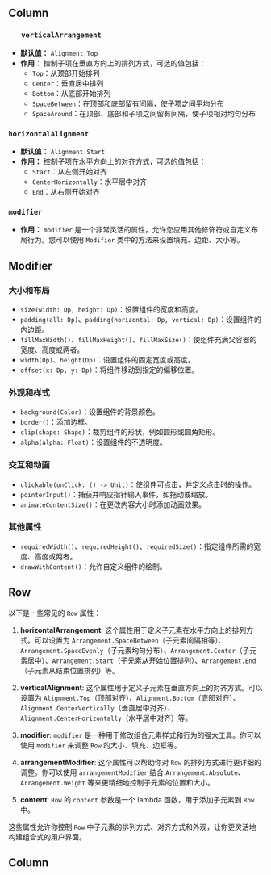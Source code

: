 ## Column

### `   verticalArrangement`

- **默认值：** `Alignment.Top`
- **作用：** 控制子项在垂直方向上的排列方式，可选的值包括：
    - `Top`：从顶部开始排列
    - `Center`：垂直居中排列
    - `Bottom`：从底部开始排列
    - `SpaceBetween`：在顶部和底部留有间隔，使子项之间平均分布
    - `SpaceAround`：在顶部、底部和子项之间留有间隔，使子项相对均匀分布

### `horizontalAlignment`

- **默认值：** `Alignment.Start`
- **作用：** 控制子项在水平方向上的对齐方式，可选的值包括：
    - `Start`：从左侧开始对齐
    - `CenterHorizontally`：水平居中对齐
    - `End`：从右侧开始对齐

### `modifier`

- **作用：** `modifier` 是一个非常灵活的属性，允许您应用其他修饰符或自定义布局行为。您可以使用 `Modifier` 类中的方法来设置填充、边距、大小等。



## Modifier

### 大小和布局

- `size(width: Dp, height: Dp)`：设置组件的宽度和高度。
- `padding(all: Dp)`、`padding(horizontal: Dp, vertical: Dp)`：设置组件的内边距。
- `fillMaxWidth()`、`fillMaxHeight()`、`fillMaxSize()`：使组件充满父容器的宽度、高度或两者。
- `width(Dp)`、`height(Dp)`：设置组件的固定宽度或高度。
- `offset(x: Dp, y: Dp)`：将组件移动到指定的偏移位置。

### 外观和样式

- `background(Color)`：设置组件的背景颜色。
- `border()`：添加边框。
- `clip(shape: Shape)`：裁剪组件的形状，例如圆形或圆角矩形。
- `alpha(alpha: Float)`：设置组件的不透明度。

### 交互和动画

- `clickable(onClick: () -> Unit)`：使组件可点击，并定义点击时的操作。
- `pointerInput()`：捕获并响应指针输入事件，如拖动或缩放。
- `animateContentSize()`：在更改内容大小时添加动画效果。

### 其他属性

- `requiredWidth()`、`requiredHeight()`、`requiredSize()`：指定组件所需的宽度、高度或两者。
- `drawWithContent()`：允许自定义组件的绘制。




## Row

以下是一些常见的 `Row` 属性：

1. **horizontalArrangement**: 这个属性用于定义子元素在水平方向上的排列方式。可以设置为 `Arrangement.SpaceBetween`（子元素间隔相等）、`Arrangement.SpaceEvenly`（子元素均匀分布）、`Arrangement.Center`（子元素居中）、`Arrangement.Start`（子元素从开始位置排列）、`Arrangement.End`（子元素从结束位置排列）等。
    
2. **verticalAlignment**: 这个属性用于定义子元素在垂直方向上的对齐方式。可以设置为 `Alignment.Top`（顶部对齐）、`Alignment.Bottom`（底部对齐）、`Alignment.CenterVertically`（垂直居中对齐）、`Alignment.CenterHorizontally`（水平居中对齐）等。
    
3. **modifier**: `modifier` 是一种用于修改组合元素样式和行为的强大工具。你可以使用 `modifier` 来调整 `Row` 的大小、填充、边框等。
    
4. **arrangementModifier**: 这个属性可以帮助你对 `Row` 的排列方式进行更详细的调整。你可以使用 `arrangementModifier` 结合 `Arrangement.Absolute`、`Arrangement.Weight` 等来更精细地控制子元素的位置和大小。
    
5. **content**: `Row` 的 `content` 参数是一个 lambda 函数，用于添加子元素到 `Row` 中。
    

这些属性允许你控制 `Row` 中子元素的排列方式、对齐方式和外观，让你更灵活地构建组合式的用户界面。

## Column